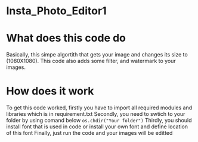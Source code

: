 # Insta_Photo_Editor1
# What does this code do
Basically, this simpe algortith that gets your image and changes its size to (1080X1080). This code also adds some filter, and watermark to your images.
# How does it work
To get this code worked, firstly you have to import all required modules and libraries which is in requirement.txt
Secondly, you need to swtich to your folder by using comand below
```os.chdir("Your folder")```
Thirdly, you should install font that is used in code or install your own font and define location of this font
Finally, just run the code and your images will be editted
